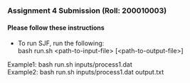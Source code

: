 ### Assignment 4 Submission (Roll: 200010003)
#### Please follow these instructions

- To run SJF, run the following: \
bash run.sh \<path-to-input-file\> [\<path-to-output-file>]

Example1: bash run.sh inputs/process1.dat \
Example2: bash run.sh inputs/process1.dat output.txt